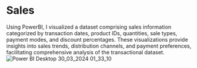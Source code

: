 # Sales
 Using PowerBI, I visualized a dataset comprising sales information categorized by transaction dates, product IDs, quantities, sale types, payment modes, and discount percentages. These visualizations provide insights into sales trends, distribution channels, and payment preferences, facilitating comprehensive analysis of the transactional dataset.![Power BI Desktop 30_03_2024 01_33_10](https://github.com/AreejAshrraf/Sales/assets/74022460/51bc0592-b8a2-4ad7-ae3b-59a02e9f63f2)

